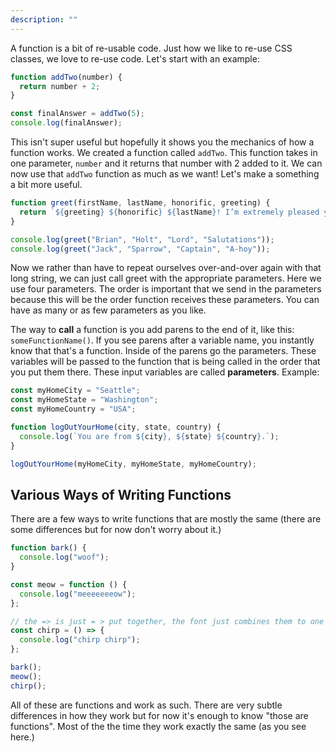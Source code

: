```yaml
---
description: ""
---
```


A function is a bit of re-usable code. Just how we like to re-use CSS classes, we love to re-use code. Let's start with an example:

```javascript
function addTwo(number) {
  return number + 2;
}

const finalAnswer = addTwo(5);
console.log(finalAnswer);
```

This isn't super useful but hopefully it shows you the mechanics of how a function works. We created a function called `addTwo`. This function takes in one parameter, `number` and it returns that number with 2 added to it. We can now use that `addTwo` function as much as we want! Let's make a something a bit more useful.

```javascript
function greet(firstName, lastName, honorific, greeting) {
  return `${greeting} ${honorific} ${lastName}! I’m extremely pleased you could join us, ${firstName}! I hope you enjoy your stay, ${honorific} ${lastName}.`;
}

console.log(greet("Brian", "Holt", "Lord", "Salutations"));
console.log(greet("Jack", "Sparrow", "Captain", "A-hoy"));
```

Now we rather than have to repeat ourselves over-and-over again with that long string, we can just call greet with the appropriate parameters. Here we use four parameters. The order is important that we send in the parameters because this will be the order function receives these parameters. You can have as many or as few parameters as you like.

The way to **call** a function is you add parens to the end of it, like this: `someFunctionName()`. If you see parens after a variable name, you instantly know that that's a function. Inside of the parens go the parameters. These variables will be passed to the function that is being called in the order that you put them there. These input variables are called **parameters**. Example:

```javascript
const myHomeCity = "Seattle";
const myHomeState = "Washington";
const myHomeCountry = "USA";

function logOutYourHome(city, state, country) {
  console.log(`You are from ${city}, ${state} ${country}.`);
}

logOutYourHome(myHomeCity, myHomeState, myHomeCountry);
```

## Various Ways of Writing Functions

There are a few ways to write functions that are mostly the same (there are some differences but for now don't worry about it.)

```javascript
function bark() {
  console.log("woof");
}

const meow = function () {
  console.log("meeeeeeeow");
};

// the => is just = > put together, the font just combines them to one glyph
const chirp = () => {
  console.log("chirp chirp");
};

bark();
meow();
chirp();
```

All of these are functions and work as such. There are very subtle differences in how they work but for now it's enough to know "those are functions". Most of the the time they work exactly the same (as you see here.)
